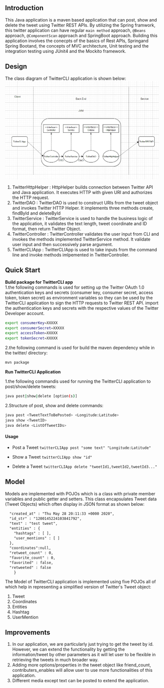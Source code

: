 ## Introduction 

This Java application is a maven based application that can post, show and delete the tweet using Twitter REST APIs.
By utilizing the Spring framwork, this twitter application can have regular `main method` approach, `@Beans` approach, `@ComponentScan` approach and SpringBoot approach.
Building this application involves the conecpts of the basics of Rest APIs, Springand Spring Bootand, the concepts of MVC architecture, Unit testing and 
 the integration testing using JUnit4 and the Mockito framework.  
## Design
The class diagram of TwitterCLI application is shown below:  
![Twitter UML](./assets/twitter.jpeg)

1) TwitterHttpHelper : HttpHelper builds connection between Twitter API and Java application. It executes HTTP with given URI and authorizes the HTTP request. 
2) TwitterDAO : TwitterDAO is used to construct  URIs from the tweet object and invokes Twitter HTTP Helper. It implements three methods create, findById and deleteById
3) TwitterService : TwitterService is used to handle the business logic of the application, it validates the text length, tweet coordinate and ID format, then return Twitter Object.
4) TwitterController : TwitterController validates the user input from CLI and invokes the methods implemented TwitterService method. It validate user input and then successively parse argument.
5) TwitterCLIApp : TwitterCLIApp is used to take inputs from the command line and invoke methods imlpemented in TwitterController.

## Quick Start
**Build package for TwitterCLI app**  
 1.the following commands is used for setting up the Twitter OAuth 1.0 authentication keys and secrets (consumer 
key, consumer secret, access token, token secret) as environment variables so they can be used by 
the TwitterCLI application to sign the HTTP requests to Twitter REST API. import the authentication keys and secrets
with the respective values of the Twitter Developer account.
```bash
export consumerKey=XXXXX
export consumerSecret=XXXXX
export accessToken=XXXXX
export tokenSecret=XXXXX
```
2.the following command is used for build the maven dependency while in the twitter/ directory:
``` bash
mvn package
```
 
 **Run TwitterCLI Application**

1.the following commandis used for running the TwitterCLI application to post/show/delete tweets:
```bash
java post|show|delete [option(s)]
```
2.Structure of post, show and delete commands:
```bash
java post <TweetTextToBePosted> <Longitude:Latitude>
java show <TweetID>
java delete <ListOfTweetIDs> 
```  
 #### Usage
 
* Post a Tweet
`twitterCLIApp post "some text" "Longitude:Latitude"`

* Show a Tweet
`twitterCLIApp show "id"`

* Delete a Tweet
`twitterCLIApp delete "tweetId1,tweetId2,tweetId3..." `
 
## Model

Models are implemented with POJOs which is a class with private member variables and public getter and setters. This class encapsulates Tweet data (Tweet Objects) which often display in JSON format as shown below: 
```{
  "created_at" : "Thu May 28 20:11:33 +0000 2020",
  "id_str" : "1200145224103841792",
  "text" : "test tweet",
  "entities" : {
    "hashtags" : [ ],
    "user_mentions" : [ ]
  },
  "coordinates":null,  
  "retweet_count" : 0,
  "favorite_count" : 0,
  "favorited" : false,
  "retweeted" : false
	} 
```
The Model of TwitterCLI application is implemented using five POJOs all of which help in representing a simplified version of 
Twitter's Tweet object:
1. Tweet
2. Coordinates
3. Entities
4. Hashtag
5. UserMention 

## Improvements 
1. In our application, we are particularly just trying to get the tweet by id. However, we can extend the functionality by getting the information/tweet by other parameters as it will let user to be flexible in retrieving the tweets in much broader way.
2.  Adding more options/properties in the tweet object like friend_count, contributers_enables will allow user to use more functionalities of this application.
3. Different media except text can be posted to extend the application.

